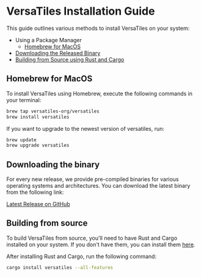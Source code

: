 # VersaTiles Installation Guide

This guide outlines various methods to install VersaTiles on your system:

  - Using a Package Manager
    - [Homebrew for MacOS](#homebrew-for-macos)
  - [Downloading the Released Binary](#downloading-the-binary)
  - [Building from Source using Rust and Cargo](#building-from-source)

## Homebrew for MacOS

To install VersaTiles using Homebrew, execute the following commands in your terminal:

```bash
brew tap versatiles-org/versatiles
brew install versatiles
```

If you want to upgrade to the newest version of versatiles, run:

```bash
brew update
brew upgrade versatiles
```

## Downloading the binary

For every new release, we provide pre-compiled binaries for various operating systems and architectures. You can download the latest binary from the following link:

[Latest Release on GitHub](https://github.com/versatiles-org/versatiles-rs/releases/latest)

## Building from source

To build VersaTiles from source, you'll need to have Rust and Cargo installed on your system. If you don't have them, you can install them [here](https://www.rust-lang.org/tools/install).

After installing Rust and Cargo, run the following command:

```bash
cargo install versatiles --all-features
```
